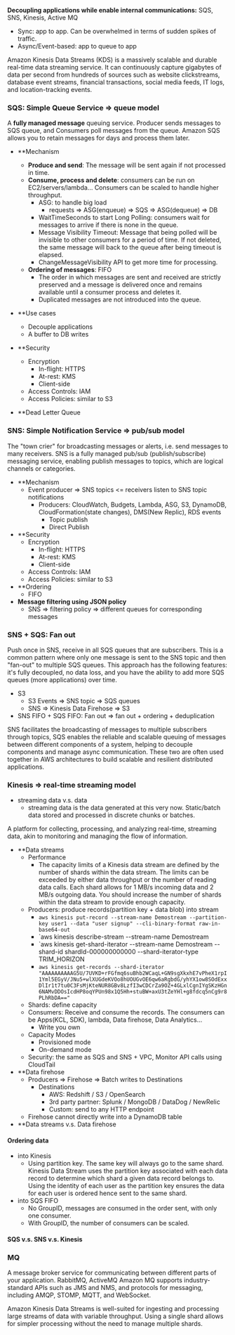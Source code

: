 **Decoupling applications while enable internal communications:** SQS, SNS, Kinesis, Active MQ
- Sync: app to app. Can be overwhelmed in terms of sudden spikes of traffic.
- Async/Event-based: app to queue to app

Amazon Kinesis Data Streams (KDS) is a massively scalable and durable real-time data streaming service. It can continuously capture gigabytes of data per second from hundreds of sources such as website clickstreams, database event streams, financial transactions, social media feeds, IT logs, and location-tracking events.

### SQS: Simple Queue Service => queue model
A **fully managed message** queuing service. Producer sends messages to SQS queue, and Consumers poll messages from the queue.
Amazon SQS allows you to retain messages for days and process them later.
- **Mechanism
	- **Produce and send**: The message will be sent again if not processed in time.
	- **Consume, process and delete**: consumers can be run on EC2/servers/lambda... Consumers can be scaled to handle higher throughput.
		- ASG: to handle big load
			- requests => ASG(enqueue) => SQS => ASG(dequeue) => DB
		- WaitTimeSeconds to start Long Polling: consumers wait for messages to arrive if there is none in the queue.
		- Message Visibility Timeout: Message that being polled will be invisible to other consumers for a period of time. If not deleted, the same message will back to the queue after being timeout is elapsed.
		- ChangeMessageVisibility API to get more time for processing.
	- **Ordering of messages**: FIFO
		- The order in which messages are sent and received are strictly preserved and a message is delivered once and remains available until a consumer process and deletes it. 
		- Duplicated messages are not introduced into the queue.
	
- **Use cases
	- Decouple applications
	- A buffer to DB writes

- **Security
	- Encryption
		- In-flight: HTTPS
		- At-rest: KMS
		- Client-side
	- Access Controls: IAM
	- Access Policies: similar to S3

- **Dead Letter Queue

### SNS: Simple Notification Service => pub/sub model
 The "town crier" for broadcasting messages or alerts, i.e. send messages to many receivers. SNS is a fully managed pub/sub (publish/subscribe) messaging service, enabling publish messages to topics, which are logical channels or categories.
- **Mechanism
	- Event producer => SNS topics <= receivers listen to SNS topic notifications
		- Producers: CloudWatch, Budgets, Lambda, ASG, S3, DynamoDB, CloudFormation(state changes), DMS(New Replic), RDS events
			- Topic publish
			- Direct Publish
- **Security
	- Encryption
		- In-flight: HTTPS
		- At-rest: KMS
		- Client-side
	- Access Controls: IAM
	- Access Policies: similar to S3
- **Ordering
	- FIFO
- **Message filtering using JSON policy**
	- SNS => filtering policy => different queues for corresponding messages
### SNS + SQS: Fan out
Push once in SNS, receive in all SQS queues that are subscribers. This is a common pattern where only one message is sent to the SNS topic and then "fan-out" to multiple SQS queues. This approach has the following features: it's fully decoupled, no data loss, and you have the ability to add more SQS queues (more applications) over time.
- S3
	- S3 Events => SNS topic => SQS queues
	- SNS => Kinesis Data Firehose => S3
- SNS FIFO + SQS FIFO: Fan out => fan out + ordering + deduplication

SNS facilitates the broadcasting of messages to multiple subscribers through topics, SQS enables the reliable and scalable queuing of messages between different components of a system, helping to decouple components and manage async communication. These two are often used together in AWS architectures to build scalable and resilient distributed applications.
### Kinesis => real-time streaming model

- streaming data v.s. data
	- streaming data is the data generated at this very now. Static/batch data stored and processed in discrete chunks or batches.

A platform for collecting, processing, and analyzing real-time, streaming data, akin to monitoring and managing the flow of information.
- **Data streams
	- Performance
		- The capacity limits of a Kinesis data stream are defined by the number of shards within the data stream. The limits can be exceeded by either data throughput or the number of reading data calls. Each shard allows for 1 MB/s incoming data and 2 MB/s outgoing data. You should increase the number of shards within the data stream to provide enough capacity.
	- Producers: produce records(partition key + data blob) into stream
		- `aws kinesis put-record --stream-name Demostream --partition-key user1 --data "user signup" --cli-binary-format raw-in-base64-out`
		- `aws kinesis describe-stream --stream-name Demostream
		- `aws kinesis get-shard-iterator --stream-name Demostream --shard-id shardId-000000000000 --shard-iterator-type TRIM_HORIZON
		- `aws kinesis get-records --shard-iterator "AAAAAAAAAAG5U/7UVKD+rFGfmq6suBhb2WCaqL+GN9sgXkxhE7vPheX1rpI1Yml5EGyV/JNu5+wlXUGdeKVOo8hUOUGvOE6qw6aRgbdG/yhYX1ow8SOdExxDlIr1t7tu0C3FsMjKteNUR8GBv8LzfI3wCDCrZa9OZ+4GLxlCgnIYgSKzHGn6NAMvDDOsIcdHP8oqYPUn98x1Q5Hh+stuBW+axU3tZeYHl+g8fdcq5nCg9r8PLhRbDA=="`
	- Shards: define capacity
	- Consumers: Receive and consume the records. The consumers can be Apps(KCL, SDK), lambda, Data firehose, Data Analytics...
		- Write you own
	- Capacity Modes
		- Provisioned mode
		- On-demand mode
	- Security: the same as SQS and SNS + VPC, Monitor API calls using CloudTail
- **Data firehose
	- Producers => Firehose => Batch writes to Destinations
		- Destinations
			- AWS: Redshift / S3 / OpenSearch
			- 3rd party partner: Splunk / MongoDB / DataDog / NewRelic
			- Custom: send to any HTTP endpoint
	- Firehose cannot directly write into a DynamoDB table
- **Data streams v.s. Data firehose

#### Ordering data 
- into Kinesis
	- Using partition key. The same key will always go to the same shard. Kinesis Data Stream uses the partition key associated with each data record to determine which shard a given data record belongs to. Using the identity of each user as the partition key ensures the data for each user is ordered hence sent to the same shard.
- into SQS FIFO
	- No GroupID, messages are consumed in the order sent, with only one consumer.
	- With GroupID, the number of consumers can be scaled.

#### SQS v.s. SNS v.s. Kinesis

### MQ
A message broker service for communicating between different parts of your application. RabbitMQ, ActiveMQ
Amazon MQ supports industry-standard APIs such as JMS and NMS, and protocols for messaging, including AMQP, STOMP, MQTT, and WebSocket.


Amazon Kinesis Data Streams is well-suited for ingesting and processing large streams of data with variable throughput. Using a single shard allows for simpler processing without the need to manage multiple shards.
